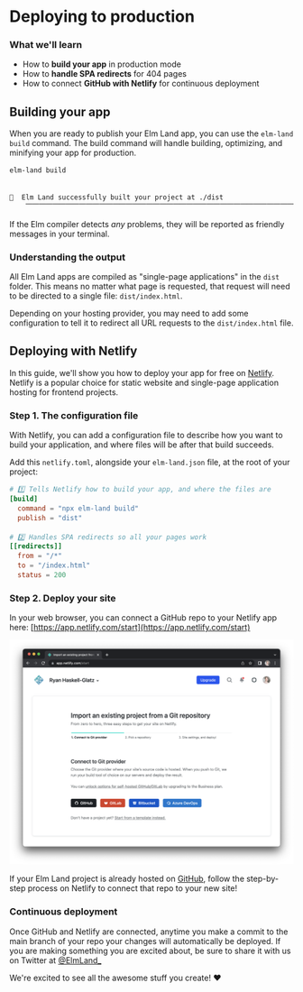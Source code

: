 # Deploying to production

### What we'll learn

- How to __build your app__ in production mode
- How to __handle SPA redirects__ for 404 pages
- How to connect __GitHub with Netlify__ for continuous deployment

## Building your app

When you are ready to publish your Elm Land app, you can use the `elm-land build` command. The build command will handle building, optimizing, and minifying your app for production.

```sh
elm-land build
```

```txt

🌈  Elm Land successfully built your project at ./dist
    ⎺⎺⎺⎺⎺⎺⎺⎺⎺⎺⎺⎺⎺⎺⎺⎺⎺⎺⎺⎺⎺⎺⎺⎺⎺⎺⎺⎺⎺⎺⎺⎺⎺⎺⎺⎺⎺⎺⎺⎺⎺⎺⎺⎺⎺⎺⎺⎺⎺⎺
```


If the Elm compiler detects _any_ problems, they will be reported as friendly messages in your terminal.

### Understanding the output

All Elm Land apps are compiled as "single-page applications" in the `dist` folder. This means no matter what page is requested, that request will need to be directed to a single file: `dist/index.html`.

Depending on your hosting provider, you may need to add some configuration to tell it to redirect all URL requests to the `dist/index.html` file.


## Deploying with Netlify

In this guide, we'll show you how to deploy your app for free on [Netlify](https://netlify.app/). Netlify is a popular choice for static website and single-page application hosting for frontend projects.


### Step 1. The configuration file

With Netlify, you can add a configuration file to describe how you want to build your application, and where files will be after that build succeeds.

Add this `netlify.toml`, alongside your `elm-land.json` file, at the root of your project:

```toml
# 1️⃣ Tells Netlify how to build your app, and where the files are
[build]
  command = "npx elm-land build"
  publish = "dist"

# 2️⃣ Handles SPA redirects so all your pages work
[[redirects]]
  from = "/*"
  to = "/index.html"
  status = 200
```

### Step 2. Deploy your site

In your web browser, you can connect a GitHub repo to your Netlify app here:
[https://app.netlify.com/start](https://app.netlify.com/start)

![Netlify's "import an existing project" screen in the browser](./deploying/netlify-step-1.png)

If your Elm Land project is already hosted on [GitHub](https://github.com/), follow the step-by-step process on Netlify to connect that repo to your new site!

### Continuous deployment

Once GitHub and Netlify are connected, anytime you make a commit to the main branch of your repo your changes will automatically be deployed. If you are making something you are excited about, be sure to share it with us on Twitter at [@ElmLand_](https://twitter.com/elmland_)

We're excited to see all the awesome stuff you create! :heart: